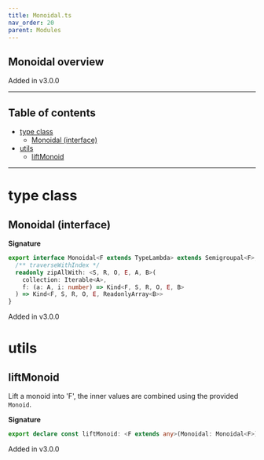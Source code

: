 ```yaml
---
title: Monoidal.ts
nav_order: 20
parent: Modules
---
```


## Monoidal overview

Added in v3.0.0

---

<h2 class="text-delta">Table of contents</h2>

- [type class](#type-class)
  - [Monoidal (interface)](#monoidal-interface)
- [utils](#utils)
  - [liftMonoid](#liftmonoid)

---

# type class

## Monoidal (interface)

**Signature**

```ts
export interface Monoidal<F extends TypeLambda> extends Semigroupal<F>, Succeed<F> {
  /** traverseWithIndex */
  readonly zipAllWith: <S, R, O, E, A, B>(
    collection: Iterable<A>,
    f: (a: A, i: number) => Kind<F, S, R, O, E, B>
  ) => Kind<F, S, R, O, E, ReadonlyArray<B>>
}
```

Added in v3.0.0

# utils

## liftMonoid

Lift a monoid into 'F', the inner values are combined using the provided `Monoid`.

**Signature**

```ts
export declare const liftMonoid: <F extends any>(Monoidal: Monoidal<F>) => <A, S, R, O, E>(Monoid: any) => any
```

Added in v3.0.0
